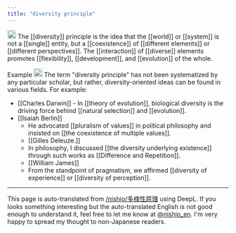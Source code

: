 ```yaml
---
title: "diversity principle"
---
```


<img src='https://scrapbox.io/api/pages/nishio-en/o3-mini-high/icon' alt='o3-mini-high.icon' height="19.5"/> The [[diversity]] principle is the idea that the [[world]] or [[system]] is not a [[single]] entity, but a [[coexistence]] of [[different elements]] or [[different perspectives]]. The [[interaction]] of [[diverse]] elements promotes [[flexibility]], [[development]], and [[evolution]] of the whole.

Example
<img src='https://scrapbox.io/api/pages/nishio-en/o3-mini-high/icon' alt='o3-mini-high.icon' height="19.5"/>
The term "diversity principle" has not been systematized by any particular scholar, but rather, diversity-oriented ideas can be found in various fields. For example:
- [[Charles Darwin]]
        - In [[theory of evolution]], biological diversity is the driving force behind [[natural selection]] and [[evolution]].
- [[Isaiah Berlin]]
    - He advocated [[pluralism of values]] in political philosophy and insisted on [[the coexistence of multiple values]].
    - [[Gilles Deleuze.]]
    - In philosophy, I discussed [[the diversity underlying existence]] through such works as [[Difference and Repetition]].
    - [[William James]]
    - From the standpoint of pragmatism, we affirmed [[diversity of experience]] or [[diversity of perception]].

---
This page is auto-translated from [/nishio/多様性原理](https://scrapbox.io/nishio/多様性原理) using DeepL. If you looks something interesting but the auto-translated English is not good enough to understand it, feel free to let me know at [@nishio_en](https://twitter.com/nishio_en). I'm very happy to spread my thought to non-Japanese readers.